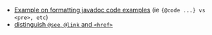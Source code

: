 - [Example on formatting javadoc code examples](https://reflectoring.io/howto-format-code-snippets-in-javadoc/) (ie `{@code ...} vs <pre>, etc`)
- [distinguish `@see`, `@link` and `<href>`](https://www.baeldung.com/javadoc-see-vs-link)
